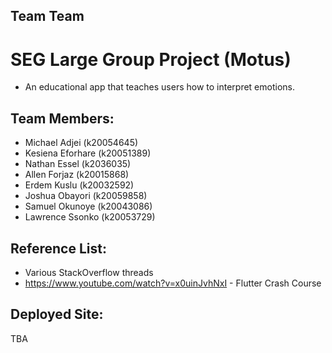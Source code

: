 ## Team Team
# SEG Large Group Project (Motus)
- An educational app that teaches users how to interpret emotions.

## Team Members:
- Michael Adjei (k20054645)
- Kesiena Eforhare (k20051389)
- Nathan Essel (k2036035)
- Allen Forjaz (k20015868)
- Erdem Kuslu (k20032592)
- Joshua Obayori (k20059858)
- Samuel Okunoye (k20043086)
- Lawrence Ssonko (k20053729)

## Reference List:
- Various StackOverflow threads
- https://www.youtube.com/watch?v=x0uinJvhNxI - Flutter Crash Course

## Deployed Site:
TBA
